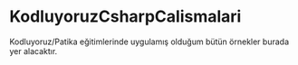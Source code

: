 # KodluyoruzCsharpCalismalari
Kodluyoruz/Patika eğitimlerinde uygulamış olduğum bütün örnekler burada yer alacaktır.
